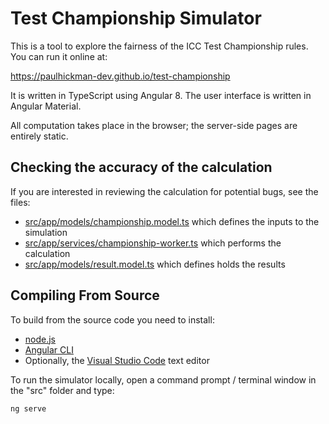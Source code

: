 # Test Championship Simulator

This is a tool to explore the fairness of the ICC Test Championship rules. You can run it online at:

https://paulhickman-dev.github.io/test-championship

It is written in TypeScript using Angular 8. The user interface is written in Angular Material. 

All computation takes place in the browser; the server-side pages are entirely static.

## Checking the accuracy of the calculation

If you are interested in reviewing the calculation for potential bugs, see the files:

* [src/app/models/championship.model.ts](/blob/master/src/app/models/championship.model.ts) which defines the inputs to the simulation
* [src/app/services/championship-worker.ts](/blob/master/src/app/services/championship-worker.ts) which performs the calculation
* [src/app/models/result.model.ts](/blob/master/src/app/models/result.model.ts) which defines holds the results

## Compiling From Source

To build from the source code you need to install:

* [node.js](https://nodejs.org)
* [Angular CLI](https://cli.angular.io/)
* Optionally, the [Visual Studio Code](https://code.visualstudio.com/) text editor

To run the simulator locally, open a command prompt / terminal window in the "src" folder and type:

````batch
ng serve
````


